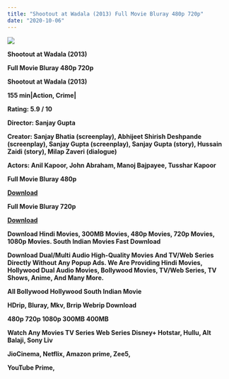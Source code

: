 ```yaml
---
title: "Shootout at Wadala (2013) Full Movie Bluray 480p 720p"
date: "2020-10-06"
---
```


[**![](https://1.bp.blogspot.com/-Kj2BGq1jLEY/X0nphMUJEXI/AAAAAAAAErI/-ahdsWXSm3cX_9Gp1pwwPNKB7DwDA8SHQCLcBGAsYHQ/s1600/images{2deb609f52c527dc8b4fbab26c6d0bae2964b23de7178cabf97238dc1868ff55}252858{2deb609f52c527dc8b4fbab26c6d0bae2964b23de7178cabf97238dc1868ff55}2529.webp)**](https://1.bp.blogspot.com/-Kj2BGq1jLEY/X0nphMUJEXI/AAAAAAAAErI/-ahdsWXSm3cX_9Gp1pwwPNKB7DwDA8SHQCLcBGAsYHQ/s1600/images{2deb609f52c527dc8b4fbab26c6d0bae2964b23de7178cabf97238dc1868ff55}252858{2deb609f52c527dc8b4fbab26c6d0bae2964b23de7178cabf97238dc1868ff55}2529.webp)

 **Shootout at Wadala (2013)**

**Full Movie Bluray 480p 720p** 

**Shootout at Wadala (2013)**

**155 min|Action, Crime|**

**Rating: 5.9 / 10** 

**Director: Sanjay Gupta**

**Creator: Sanjay Bhatia (screenplay), Abhijeet Shirish Deshpande (screenplay), Sanjay Gupta (screenplay), Sanjay Gupta (story), Hussain Zaidi (story), Milap Zaveri (dialogue)**

**Actors: Anil Kapoor, John Abraham, Manoj Bajpayee, Tusshar Kapoor**

 **Full Movie Bluray 480p** 

**[Download](https://myglinks.xyz/5109)** 

 **Full Movie Bluray 720p** 

**[Download](https://myglinks.xyz/5110)** 

 **Download Hindi Movies, 300MB Movies, 480p Movies, 720p Movies, 1080p Movies. South Indian Movies Fast Download**

**Download Dual/Multi Audio High-Quality Movies And TV/Web Series Directly Without Any Popup Ads. We Are Providing Hindi Movies, Hollywood Dual Audio Movies, Bollywood Movies, TV/Web Series, TV Shows, Anime, And Many More.**

**All Bollywood Hollywood South Indian Movie**

**HDrip, Bluray, Mkv, Brrip Webrip Download**

**480p 720p 1080p 300MB 400MB** 

**Watch Any Movies TV Series Web Series Disney+ Hotstar, Hullu, Alt Balaji, Sony Liv**

**JioCinema, Netflix, Amazon prime, Zee5,**

**YouTube Prime,**
